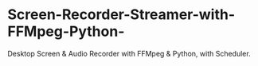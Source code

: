 # Screen-Recorder-Streamer-with-FFMpeg-Python-
Desktop Screen &amp; Audio Recorder with FFMpeg &amp; Python, with Scheduler.
